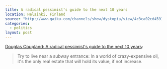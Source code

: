 ```yaml
---
title: A radical pessimist's guide to the next 10 years
location: Helsinki, Finland
source: "http://www.qaiku.com/channels/show/dystopia/view/4c3ca02cd45911dfbbab0383a6ce2a2d2a2d/"
categories:
  - politics
layout: post
---
```

[Douglas Coupland: A radical pessimist's guide to the next 10 years](http://www.theglobeandmail.com/news/national/a-radical-pessimists-guide-to-the-next-10-years/article1750609/page1/):

> Try to live near a subway entrance: In a world of crazy-expensive oil, it's the only real estate that will hold its value, if not increase.
